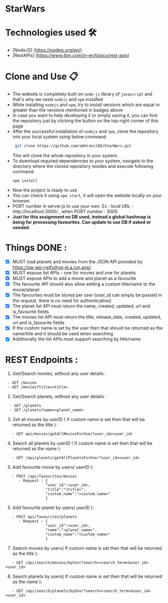 # StarWars

# Technologies used 🛠️

- [NodeJS] (https://nodejs.org/en/)
- [RestAPIs] (https://www.ibm.com/in-en/topics/rest-apis)

# Clone and Use 📋

- The website is completely built on `node-js` library of `javascript` and that's why we need `nodejs` and `npm` installed
- While installing `nodejs` and `npm`, try to install versions which are equal or greater than the versions mentioned in badges above
- In case you want to help developing it or simply saving it, you can fork the repository just by clicking the button on the top-right corner of this page
- After the successful installation of `nodejs` and `npm`, clone the repository into your local system using below command:
  ```bash
   git clone https://github.com/abhranil08/StarWars.git
  ```
  This will clone the whole repository in your system.
- To download required dependencies to your system, navigate to the directory where the cloned repository resides and execute following command:
  ```node
  npm install
  ```
- Now the project is ready to use
- You can check it using `npm start`, it will open the website locally on your browser.
- PORT number in server.js to use your own. Ex : local URL - http://localhost:3000/ , when PORT number : 3000
- **Just for this assignment no DB used, instead a global hashmap is being for processing favourites. Can update to use DB if asked or needed.**

# Things DONE :
- [x] MUST load planets and movies from the JSON API provided by https://sw-api-rwjfuiltyq-el.a.run.app/
- [x] MUST expose list APIs - one for movies and one for planets
- [x] MUST expose APIs to add a movie and planet as a favourite
- [x] The favourite API should also allow setting a custom title/name to the movie/planet
- [x] The favourites must be stored per user (user_id can simply be passed in the request, there is no need for authentication)
- [x] The planet list API must return the name, created, updated, url and is_favourite fields
- [x] The movies list API must return the title, release_date, created, updated, url and is_favourite fields
- [x] If the custom name is set by the user then that should be returned as the name/title and it should be used when searching
- [x] Additionally the list APIs must support searching by title/name

# REST Endpoints :

1. Get/Search movies, without any user details :
  ```
   - GET /movies
   - GET /movies?title=<title>
   ```
   
2. Get/Search planets, without any user details :
 ```
   - GET /planets
   - GET /planets?name=<planet_name>
   ```
   
3. Get all movies by userID ( If custom name is set then that will be returned as the title ) :
```
   - GET api/movies/getAllMoviesForUser?user_id=<user_id>
   ```
   
4. Search all planets by userID ( If custom name is set then that will be returned as the name ):
```
   - GET /api/planets/getAllPlanetsForUser?user_id=<user_id>
   ```

5. Add favourite movie by users( userID ):
```
   - POST /api/favourites/movies
      - Request : {
                  "user_id":<user_id>,
                  "title":"<title>",
                  "custom_name":"<custom_name>"
                  }
 ```
   
5. Add favourite planet by users( userID ):
```
   - POST api/favourites/planets
      - Request : {
                  "user_id":<user_id>,
                  "name":"<planet_name>",
                  "custom_name":"<custom_name>"
                  }
```
   
7. Search movies by users( If custom name is set then that will be returned as the title ):
```
   - GET /api/search/movies/byUser?search=<search_term>&user_id=<user_id>
```
   
8. Search planets by users( If custom name is set then that will be returned as the name ):
```
   - GET /api/search/planets/byUser?search=<search_term>&user_id=<user_id>
```

